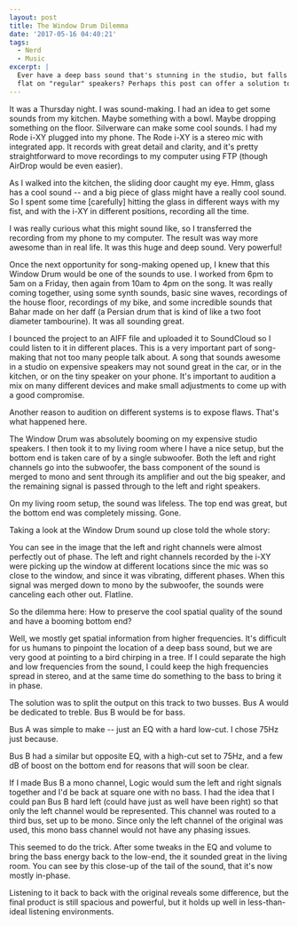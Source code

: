 ```yaml
---
layout: post
title: The Window Drum Dilemma
date: '2017-05-16 04:40:21'
tags:
  - Nerd
  - Music
excerpt: |
  Ever have a deep bass sound that's stunning in the studio, but falls
  flat on "regular" speakers? Perhaps this post can offer a solution to fix that.
---
```


It was a Thursday night. I was sound-making. I had an idea to get some sounds from my kitchen. Maybe something with a bowl. Maybe dropping something on the floor. Silverware can make some cool sounds. I had my Rode i-XY plugged into my phone. The Rode i-XY is a stereo mic with integrated app. It records with great detail and clarity, and it's pretty straightforward to move recordings to my computer using FTP (though AirDrop would be even easier).

As I walked into the kitchen, the sliding door caught my eye. Hmm, glass has a cool sound -- and a big piece of glass might have a really cool sound. So I spent some time [carefully] hitting the glass in different ways with my fist, and with the i-XY in different positions, recording all the time.

I was really curious what this might sound like, so I transferred the recording from my phone to my computer. The result was way more awesome than in real life. It was this huge and deep sound. Very powerful!

Once the next opportunity for song-making opened up, I knew that this Window Drum would be one of the sounds to use. I worked from 6pm to 5am on a Friday, then again from 10am to 4pm on the song. It was really coming together, using some synth sounds, basic sine waves, recordings of the house floor, recordings of my bike, and some incredible sounds that Bahar made on her daff (a Persian drum that is kind of like a two foot diameter tambourine). It was all sounding great.

I bounced the project to an AIFF file and uploaded it to SoundCloud so I could listen to it in different places. This is a very important part of song-making that not too many people talk about. A song that sounds awesome in a studio on expensive speakers may not sound great in the car, or in the kitchen, or on the tiny speaker on your phone. It's important to audition a mix on many different devices and make small adjustments to come up with a good compromise.

Another reason to audition on different systems is to expose flaws. That's what happened here.

The Window Drum was absolutely booming on my expensive studio speakers. I then took it to my living room where I have a nice setup, but the bottom end is taken care of by a single subwoofer. Both the left and right channels go into the subwoofer, the bass component of the sound is merged to mono and sent through its amplifier and out the big speaker, and the remaining signal is passed through to the left and right speakers.

On my living room setup, the sound was lifeless. The top end was great, but the bottom end was completely missing. Gone.

Taking a look at the Window Drum sound up close told the whole story:

You can see in the image that the left and right channels were almost perfectly out of phase. The left and right channels recorded by the i-XY were picking up the window at different locations since the mic was so close to the window, and since it was vibrating, different phases. When this signal was merged down to mono by the subwoofer, the sounds were canceling each other out. Flatline.

So the dilemma here: How to preserve the cool spatial quality of the sound and have a booming bottom end?

Well, we mostly get spatial information from higher frequencies. It's difficult for us humans to pinpoint the location of a deep bass sound, but we are very good at pointing to a bird chirping in a tree. If I could separate the high and low frequencies from the sound, I could keep the high frequencies spread in stereo, and at the same time do something to the bass to bring it in phase.

The solution was to split the output on this track to two busses. Bus A would be dedicated to treble. Bus B would be for bass.

Bus A was simple to make -- just an EQ with a hard low-cut. I chose 75Hz just because.

Bus B had a similar but opposite EQ, with a high-cut set to 75Hz, and a few dB of boost on the bottom end for reasons that will soon be clear.

If I made Bus B a mono channel, Logic would sum the left and right signals together and I'd be back at square one with no bass. I had the idea that I could pan Bus B hard left (could have just as well have been right) so that only the left channel would be represented. This channel was routed to a third bus, set up to be mono. Since only the left channel of the original was used, this mono bass channel would not have any phasing issues.

This seemed to do the trick. After some tweaks in the EQ and volume to bring the bass energy back to the low-end, the it sounded great in the living room. You can see by this close-up of the tail of the sound, that it's now mostly in-phase.

Listening to it back to back with the original reveals some difference, but the final product is still spacious and powerful, but it holds up well in less-than-ideal listening environments.
